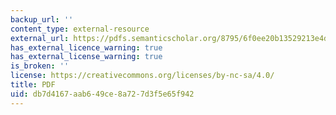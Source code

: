 ```yaml
---
backup_url: ''
content_type: external-resource
external_url: https://pdfs.semanticscholar.org/8795/6f0ee20b13529213e4d637f9084f3e30ff06.pdf
has_external_licence_warning: true
has_external_license_warning: true
is_broken: ''
license: https://creativecommons.org/licenses/by-nc-sa/4.0/
title: PDF
uid: db7d4167-aab6-49ce-8a72-7d3f5e65f942
---
```


